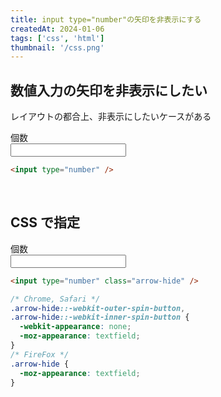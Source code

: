```yaml
---
title: input type="number"の矢印を非表示にする
createdAt: 2024-01-06
tags: ['css', 'html']
thumbnail: '/css.png'
---
```


## 数値入力の矢印を非表示にしたい

レイアウトの都合上、非表示にしたいケースがある

<div class="mr-3 mb-1 font-bold">個数</div>
<input type="number" />

```html
<input type="number" />
```

<br />

## CSS で指定

<div class="mr-3 mb-1 font-bold">個数</div>
<input type="number" class="arrow-hide" />

```html
<input type="number" class="arrow-hide" />
```

```css
/* Chrome, Safari */
.arrow-hide::-webkit-outer-spin-button,
.arrow-hide::-webkit-inner-spin-button {
  -webkit-appearance: none;
  -moz-appearance: textfield;
}
/* FireFox */
.arrow-hide {
  -moz-appearance: textfield;
}
```

<style scoped>
/* Chrome, Safari */
.arrow-hide::-webkit-outer-spin-button,
.arrow-hide::-webkit-inner-spin-button {
  -webkit-appearance: none;
  -moz-appearance: textfield;
}
/* FireFox */
.arrow-hide {
  -moz-appearance: textfield;
}
</style>
